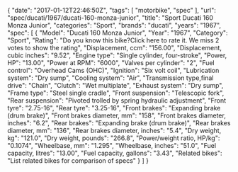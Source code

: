 {
    "date": "2017-01-12T22:46:50Z",
    "tags": [
        "motorbike",
        "spec"
    ],
    "url": "spec\/ducati\/1967\/ducati-160-monza-junior",
    "title": "Sport Ducati 160 Monza Junior",
    "categories": "Sport",
    "brands": "ducati",
    "years": "1967",
    "spec": [
        {
            "Model": "Ducati 160 Monza Junior",
            "Year": "1967",
            "Category": "Sport",
            "Rating": "Do you know this bike?Click here to rate it. We miss 2 votes to show the rating",
            "Displacement, ccm": "156.00",
            "Displacement, cubic inches": "9.52",
            "Engine type": "Single cylinder, four-stroke",
            "Power, HP": "13.00",
            "Power at RPM": "6000",
            "Valves per cylinder": "2",
            "Fuel control": "Overhead Cams (OHC)",
            "Ignition": "Six volt coil",
            "Lubrication system": "Dry sump",
            "Cooling system": "Air",
            "Transmission type,final drive": "Chain",
            "Clutch": "Wet multiplate",
            "Exhaust system": "Dry sump",
            "Frame type": "Steel single cradle",
            "Front suspension": "Telescopic fork",
            "Rear suspension": "Pivoted trolled by spring hydraulic adjustment",
            "Front tyre": "2.75-16",
            "Rear tyre": "3.25-16",
            "Front brakes": "Expanding brake (drum brake)",
            "Front brakes diameter, mm": "158",
            "Front brakes diameter, inches": "6.2",
            "Rear brakes": "Expanding brake (drum brake)",
            "Rear brakes diameter, mm": "136",
            "Rear brakes diameter, inches": "5.4",
            "Dry weight, kg": "121.0",
            "Dry weight, pounds": "266.8",
            "Power\/weight ratio, HP\/kg": "0.1074",
            "Wheelbase, mm": "1.295",
            "Wheelbase, inches": "51.0",
            "Fuel capacity, litres": "13.00",
            "Fuel capacity, gallons": "3.43",
            "Related bikes": "List related bikes for comparison of specs"
        }
    ]
}